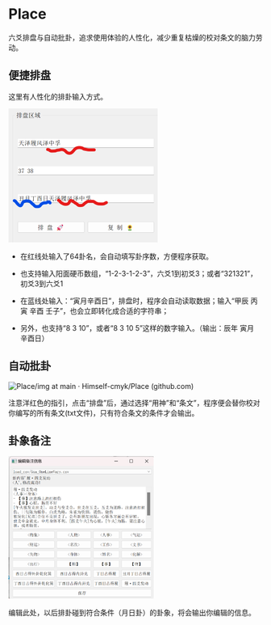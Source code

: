 # Place
六爻排盘与自动批卦，追求使用体验的人性化，减少重复枯燥的校对条文的脑力劳动。



## 便捷排盘

这里有人性化的排卦输入方式。

<img src="img/image-20240227000356271.png" alt="image-20240227000356271" style="zoom:50%;" />

- 在红线处输入了64卦名，会自动填写卦序数，方便程序获取。
- 也支持输入阳面硬币数组，“1-2-3-1-2-3”，六爻1到初爻3；或者“321321”，初爻3到六爻1

- 在蓝线处输入：“寅月辛酉日”，排盘时，程序会自动读取数据；输入“甲辰 丙寅 辛酉 壬子”，也会立即转化成合适的字符串；
- 另外，也支持“8 3 10”，或者“8 3 10 5”这样的数字输入。（输出：辰年 寅月 辛酉日）

## 自动批卦

![Place/img at main · Himself-cmyk/Place (github.com)](https://github.com/Himself-cmyk/Place/tree/main/img/image-20240227001644522.png)

注意洋红色的指引，点击“排盘”后，通过选择“用神”和“条文”，程序便会替你校对你编写的所有条文(txt文件)，只有符合条文的条件才会输出。

## 卦象备注 

<img src="img/image-20240226235842742.png" alt="image-20240226235842742" style="zoom: 33%;" />

编辑此处，以后排卦碰到符合条件（月日卦）的卦象，将会输出你编辑的信息。
